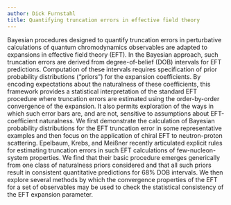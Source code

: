 ```yaml
---
author: Dick Furnstahl
title: Quantifying truncation errors in effective field theory
---
```


Bayesian procedures designed to quantify truncation errors in perturbative calculations of quantum chromodynamics observables are adapted to expansions in effective field theory (EFT). In the Bayesian approach, such truncation errors are derived from degree-of-belief (DOB) intervals for EFT predictions. Computation of these intervals requires specification of prior probability distributions (“priors”) for the expansion coefficients. By encoding expectations about the naturalness of these coefficients, this framework provides a statistical interpretation of the standard EFT procedure where truncation errors are estimated using the order-by-order convergence of the expansion. It also permits exploration of the ways in which such error bars are, and are not, sensitive to assumptions about EFT-coefficient naturalness. We first demonstrate the calculation of Bayesian probability distributions for the EFT truncation error in some representative examples and then focus on the application of chiral EFT to neutron-proton scattering. Epelbaum, Krebs, and Meißner recently articulated explicit rules for estimating truncation errors in such EFT calculations of few-nucleon-system properties. We find that their basic procedure emerges generically from one class of naturalness priors considered and that all such priors result in consistent quantitative predictions for 68% DOB intervals. We then explore several methods by which the convergence properties of the EFT for a set of observables may be used to check the statistical consistency of the EFT expansion parameter.
